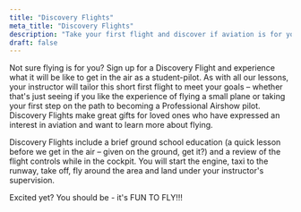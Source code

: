 ```yaml
---
title: "Discovery Flights"
meta_title: "Discovery Flights"
description: "Take your first flight and discover if aviation is for you"
draft: false
---
```


Not sure flying is for you? Sign up for a Discovery Flight and experience what it will be like to get in the air as a student-pilot. As with all our lessons, your instructor will tailor this short first flight to meet your goals – whether that's just seeing if you like the experience of flying a small plane or taking your first step on the path to becoming a Professional Airshow pilot. Discovery Flights make great gifts for loved ones who have expressed an interest in aviation and want to learn more about flying.

Discovery Flights include a brief ground school education (a quick lesson before we get in the air – given on the ground, get it?) and a review of the flight controls while in the cockpit. You will start the engine, taxi to the runway, take off, fly around the area and land under your instructor's supervision.


Excited yet? You should be - it's FUN TO FLY!!!